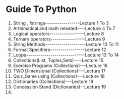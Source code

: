 <h1>Guide To Python</h1>
<ol>
  <li>String , fstrings-----------------Lecture 1 To 3</li>
  <li>Arthimatical and math releated----Lecture 4 To 7</li>
  <li>Logical operators-----------------Lecture 8 </li>
  <li>Ternary operators-----------------Lecture 9 </li>
  <li>String Methods--------------------Lecture 10 To 11 </li>
  <li>Format Specifiers-----------------Lecture 12  </li>
  <li>Loops-----------------------------Lecture 13 To 14 </li>
  <li>Collections(List, Tuples,Sets)----Lecture 15 </li>
  <li>Exercise Programs (Collections)---Lecture 16 </li>
  <li>TWO Dimensional   (Collections)---Lecture 17 </li>
  <li>Quiz_Game using   (Collections)---Lecture 18 </li>
  <li>Dictionaries      (Collections)---Lecture 19 </li>
  <li>Concession Stand  (Dictionaries)--Lecture 19 </li>
  <li></li>
</ol>
